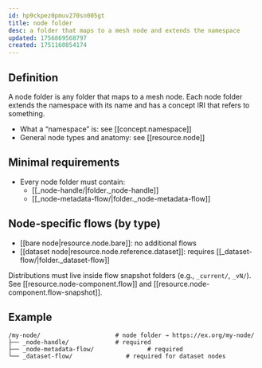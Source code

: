```yaml
---
id: hp9ckpez0pmuv270sn005gt
title: node folder
desc: a folder that maps to a mesh node and extends the namespace
updated: 1756869568797
created: 1751160854174
---
```


## Definition

A node folder is any folder that maps to a mesh node. Each node folder extends the namespace with its name and has a concept IRI that refers to something. 

- What a “namespace” is: see [[concept.namespace]]
- General node types and anatomy: see [[resource.node]]

## Minimal requirements

- Every node folder must contain:
  - [[_node-handle/|folder._node-handle]]
  - [[_node-metadata-flow/|folder._node-metadata-flow]]

## Node-specific flows (by type)

- [[bare node|resource.node.bare]]: no additional flows 
- [[dataset node|resource.node.reference.dataset]]: requires [[_dataset-flow/|folder._dataset-flow]]

Distributions must live inside flow snapshot folders (e.g., `_current/`, `_vN/`). See [[resource.node-component.flow]] and [[resource.node-component.flow-snapshot]].

## Example

```file
/my-node/                     # node folder → https://ex.org/my-node/
├── _node-handle/             # required
├── _node-metadata-flow/               # required
└── _dataset-flow/               # required for dataset nodes
